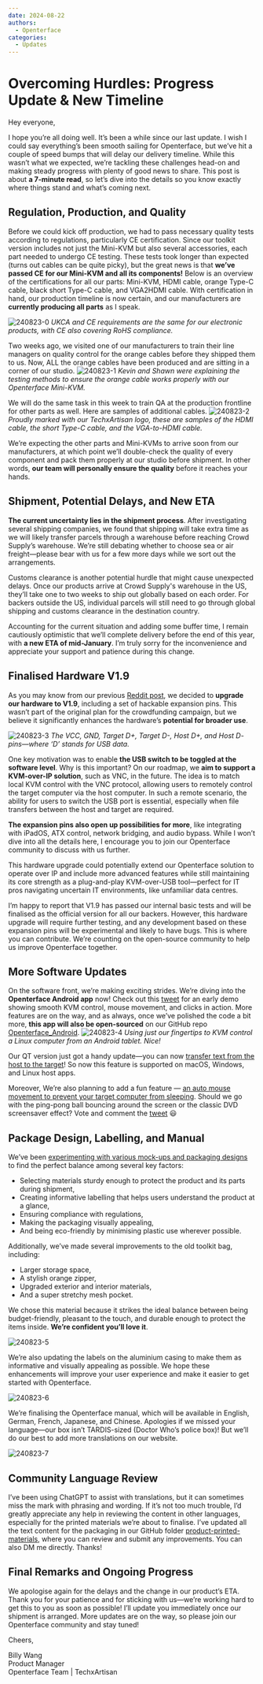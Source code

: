 ```yaml
---
date: 2024-08-22
authors:
  - Openterface
categories:
  - Updates
---
```


# Overcoming Hurdles: Progress Update & New Timeline

Hey everyone,

I hope you’re all doing well. It’s been a while since our last update. I wish I could say everything’s been smooth sailing for Openterface, but we’ve hit a couple of speed bumps that will delay our delivery timeline. While this wasn’t what we expected, we’re tackling these challenges head-on and making steady progress with plenty of good news to share. This post is about **a 7-minute read**, so let’s dive into the details so you know exactly where things stand and what’s coming next.

## Regulation, Production, and Quality

Before we could kick off production, we had to pass necessary quality tests according to regulations, particularly CE certification. Since our toolkit version includes not just the Mini-KVM but also several accessories, each part needed to undergo CE testing. These tests took longer than expected (turns out cables can be quite picky), but the great news is that **we’ve passed CE for our Mini-KVM and all its components!** Below is an overview of the certifications for all our parts: Mini-KVM, HDMI cable, orange Type-C cable, black short Type-C cable, and VGA2HDMI cable. With certification in hand, our production timeline is now certain, and our manufacturers are **currently producing all parts** as I speak.

![240823-0](pic/240823-0.jpg)
*UKCA and CE requirements are the same for our electronic products, with CE also covering RoHS compliance.*

Two weeks ago, we visited one of our manufacturers to train their line managers on quality control for the orange cables before they shipped them to us. Now, ALL the orange cables have been produced and are sitting in a corner of our studio.
![240823-1](pic/240823-1.jpg)
*Kevin and Shawn were explaining the testing methods to ensure the orange cable works properly with our Openterface Mini-KVM.*

We will do the same task in this week to train QA at the production frontline for other parts as well. Here are samples of additional cables.
![240823-2](pic/240823-2.jpg)
*Proudly marked with our TechxArtisan logo, these are samples of the HDMI cable, the short Type-C cable, and the VGA-to-HDMI cable.*

We’re expecting the other parts and Mini-KVMs to arrive soon from our manufacturers, at which point we’ll double-check the quality of every component and pack them properly at our studio before shipment. In other words, **our team will personally ensure the quality** before it reaches your hands.

## Shipment, Potential Delays, and New ETA

**The current uncertainty lies in the shipment process**. After investigating several shipping companies, we found that shipping will take extra time as we will likely transfer parcels through a warehouse before reaching Crowd Supply’s warehouse. We’re still debating whether to choose sea or air freight—please bear with us for a few more days while we sort out the arrangements.

Customs clearance is another potential hurdle that might cause unexpected delays. Once our products arrive at Crowd Supply's warehouse in the US, they’ll take one to two weeks to ship out globally based on each order. For backers outside the US, individual parcels will still need to go through global shipping and customs clearance in the destination country.

Accounting for the current situation and adding some buffer time, I remain cautiously optimistic that we’ll complete delivery before the end of this year, with **a new ETA of mid-January**. I’m truly sorry for the inconvenience and appreciate your support and patience during this change.

## Finalised Hardware V1.9

As you may know from our previous [Reddit post](https://www.reddit.com/r/Openterface_miniKVM/comments/1e25pco/openterface_minikvm_v19_with_pins_for_more/), we decided to **upgrade our hardware to V1.9**, including a set of hackable expansion pins. This wasn’t part of the original plan for the crowdfunding campaign, but we believe it significantly enhances the hardware’s **potential for broader use**.

![240823-3](pic/240823-3.jpg)
*The VCC, GND, Target D+, Target D-, Host D+, and Host D- pins—where ‘D’ stands for USB data.*

One key motivation was to enable **the USB switch to be toggled at the software level**. Why is this important? On our roadmap, we **aim to support a KVM-over-IP solution**, such as VNC, in the future. The idea is to match local KVM control with the VNC protocol, allowing users to remotely control the target computer via the host computer. In such a remote scenario, the ability for users to switch the USB port is essential, especially when file transfers between the host and target are required.

**The expansion pins also open up possibilities for more**, like integrating with iPadOS, ATX control, network bridging, and audio bypass. While I won’t dive into all the details here, I encourage you to join our Openterface community to discuss with us further.

This hardware upgrade could potentially extend our Openterface solution to operate over IP and include more advanced features while still maintaining its core strength as a plug-and-play KVM-over-USB tool—perfect for IT pros navigating uncertain IT environments, like unfamiliar data centres.

I’m happy to report that V1.9 has passed our internal basic tests and will be finalised as the official version for all our backers. However, this hardware upgrade will require further testing, and any development based on these expansion pins will be experimental and likely to have bugs. This is where you can contribute. We’re counting on the open-source community to help us improve Openterface together.

## More Software Updates

On the software front, we’re making exciting strides. We’re diving into the **Openterface Android app** now! Check out this [tweet](https://x.com/TechxArtisan/status/1825460088922071398) for an early demo showing smooth KVM control, mouse movement, and clicks in action. More features are on the way, and as always, once we’ve polished the code a bit more, **this app will also be open-sourced** on our GitHub repo [Openterface_Android](https://github.com/TechxArtisanStudio/Openterface_Android).
![240823-4](pic/240823-4.jpg)
*Using just our fingertips to KVM control a Linux computer from an Android tablet. Nice!*

Our QT version just got a handy update—you can now [transfer text from the host to the target](https://x.com/TechxArtisan/status/1825919721960780131)! So now this feature is supported on macOS, Windows, and Linux host apps.

Moreover, We’re also planning to add a fun feature — [an auto mouse movement to prevent your target computer from sleeping](https://x.com/TechxArtisan/status/1825471186668847241). Should we go with the ping-pong ball bouncing around the screen or the classic DVD screensaver effect? Vote and comment the [tweet](https://x.com/TechxArtisan/status/1825470086800691459) 😃

## Package Design, Labelling, and Manual

We’ve been [experimenting with various mock-ups and packaging designs](https://www.reddit.com/r/Openterface_miniKVM/comments/1elm4vq/almost_ready_to_finalize_our_package_design/) to find the perfect balance among several key factors:

- Selecting materials sturdy enough to protect the product and its parts during shipment,
- Creating informative labelling that helps users understand the product at a glance,
- Ensuring compliance with regulations,
- Making the packaging visually appealing,
- And being eco-friendly by minimising plastic use wherever possible.

Additionally, we’ve made several improvements to the old toolkit bag, including:

- Larger storage space,
- A stylish orange zipper,
- Upgraded exterior and interior materials,
- And a super stretchy mesh pocket.

We chose this material because it strikes the ideal balance between being budget-friendly, pleasant to the touch, and durable enough to protect the items inside. **We’re confident you’ll love it**.

![240823-5](pic/240823-5.jpg)

We’re also updating the labels on the aluminium casing to make them as informative and visually appealing as possible. We hope these enhancements will improve your user experience and make it easier to get started with Openterface.

![240823-6](pic/240823-6.jpg)

We’re finalising the Openterface manual, which will be available in English, German, French, Japanese, and Chinese. Apologies if we missed your language—our box isn’t TARDIS-sized (Doctor Who’s police box)! But we’ll do our best to add more translations on our website.

![240823-7](pic/240823-7.jpg)

## Community Language Review

I’ve been using ChatGPT to assist with translations, but it can sometimes miss the mark with phrasing and wording. If it’s not too much trouble, I’d greatly appreciate any help in reviewing the content in other languages, especially for the printed materials we’re about to finalise. I’ve updated all the text content for the packaging in our GitHub folder [product-printed-materials](https://github.com/TechxArtisanStudio/Openterface/tree/main/product-printed-materials), where you can review and submit any improvements. You can also DM me directly. Thanks!

## Final Remarks and Ongoing Progress

We apologise again for the delays and the change in our product’s ETA. Thank you for your patience and for sticking with us—we’re working hard to get this to you as soon as possible! I’ll update you immediately once our shipment is arranged. More updates are on the way, so please join our Openterface community and stay tuned!

Cheers,

Billy Wang  
Product Manager  
Openterface Team | TechxArtisan
